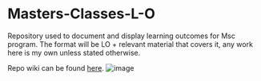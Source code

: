 # Masters-Classes-L-O

Repository used to document and display learning outcomes for Msc program. The format will be LO + relevant material that covers it, any work here is my own unless stated otherwise.

Repo wiki can be found [here](https://github.com/Maks-Drzezdzon/Working-With-Data-L-O/wiki).
![image](../wiki.JPG)

